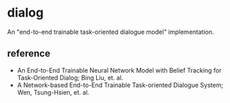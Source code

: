 # dialog
An "end-to-end trainable task-oriented dialogue model" implementation.

## reference

- An End-to-End Trainable Neural Network Model with Belief Tracking for Task-Oriented Dialog; Bing Liu, et. al.
- A Network-based End-to-End Trainable Task-oriented Dialogue System; Wen, Tsung-Hsien, et. al.

